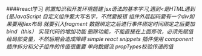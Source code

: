 ####react学习
*前置知识和开发环境搭建*
*jsx语法的基本学习,遇到<是HTML遇到{是JavaScript*
*自定义组件要大写名字，不然要报错*
*组件外层起码要有一个div如果要用flex布局 就要引入fragment*
*数据绑定之后进行事件绑定时间绑定之后要加bind（this） 实现代码的增加功能*
*删除功能，不能直接在上面修改，必须先赋值给局部变量，不然后期会造成障碍*
*simple react snippets 插件使用*
*component 插件拆分和父子组件的传值很重要*
*单向数据流*
*propTypes校验传递的值*